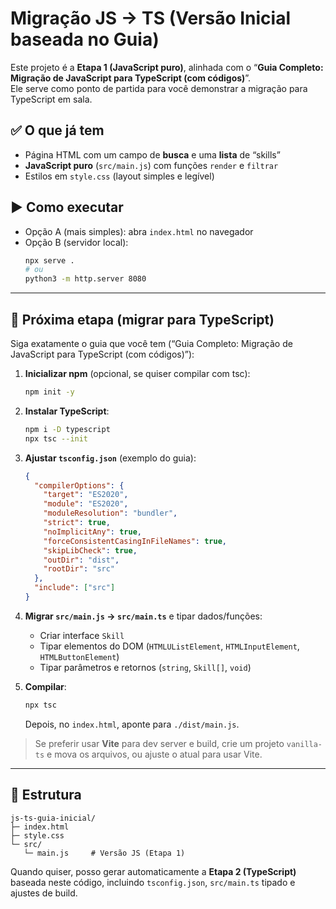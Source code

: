 # Migração JS → TS (Versão Inicial baseada no Guia)

Este projeto é a **Etapa 1 (JavaScript puro)**, alinhada com o “**Guia Completo: Migração de JavaScript para TypeScript (com códigos)**”.  
Ele serve como ponto de partida para você demonstrar a migração para TypeScript em sala.

## ✅ O que já tem
- Página HTML com um campo de **busca** e uma **lista** de “skills”
- **JavaScript puro** (`src/main.js`) com funções `render` e `filtrar`
- Estilos em `style.css` (layout simples e legível)

## ▶️ Como executar
- Opção A (mais simples): abra `index.html` no navegador
- Opção B (servidor local):
  ```bash
  npx serve .
  # ou
  python3 -m http.server 8080
  ```

---

## 🚀 Próxima etapa (migrar para TypeScript)

Siga exatamente o guia que você tem (“Guia Completo: Migração de JavaScript para TypeScript (com códigos)”):

1. **Inicializar npm** (opcional, se quiser compilar com tsc):
   ```bash
   npm init -y
   ```

2. **Instalar TypeScript**:
   ```bash
   npm i -D typescript
   npx tsc --init
   ```

3. **Ajustar `tsconfig.json`** (exemplo do guia):
   ```json
   {
     "compilerOptions": {
       "target": "ES2020",
       "module": "ES2020",
       "moduleResolution": "bundler",
       "strict": true,
       "noImplicitAny": true,
       "forceConsistentCasingInFileNames": true,
       "skipLibCheck": true,
       "outDir": "dist",
       "rootDir": "src"
     },
     "include": ["src"]
   }
   ```

4. **Migrar `src/main.js` → `src/main.ts`** e tipar dados/funções:
   - Criar interface `Skill`
   - Tipar elementos do DOM (`HTMLUListElement`, `HTMLInputElement`, `HTMLButtonElement`)
   - Tipar parâmetros e retornos (`string`, `Skill[]`, `void`)

5. **Compilar**:
   ```bash
   npx tsc
   ```
   Depois, no `index.html`, aponte para `./dist/main.js`.

> Se preferir usar **Vite** para dev server e build, crie um projeto `vanilla-ts` e mova os arquivos, ou ajuste o atual para usar Vite.

---

## 📂 Estrutura
```
js-ts-guia-inicial/
├─ index.html
├─ style.css
└─ src/
   └─ main.js     # Versão JS (Etapa 1)
```

Quando quiser, posso gerar automaticamente a **Etapa 2 (TypeScript)** baseada neste código, incluindo `tsconfig.json`, `src/main.ts` tipado e ajustes de build.
